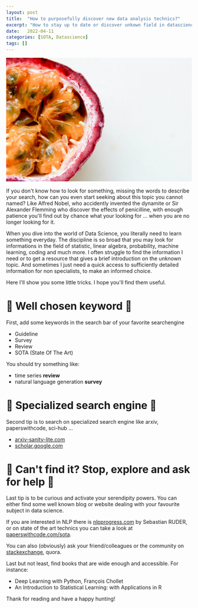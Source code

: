 ```yaml
---
layout: post
title:  "How to purposefully discover new data analysis technics?"
excerpt: "How to stay up to date or discover unkown field in datascience"
date:   2022-04-11
categories: [SOTA, Datascience]
tags: []
---
```


![Granadilla fruit](/assets/2022-04-11/granadilla.jpg)

If you don't know how to look for something, missing the words to describe your search, how can you even start seeking about this topic you cannot named? Like Alfred Nobel, who accidently invented the dynamite or Sir Alexander Flemming who discover the effects of penicilline, with enough patience you'll find out by chance what your looking for ... when you are no longer looking for it.

When you dive into the world of Data Science, you literally need to learn something everyday. The discipline is so broad that you may look for informations in the field of statistic, linear algebra, probability, machine learning, coding and much more. I often struggle to find the information I need or to get a resource that gives a brief introduction on the unknown topic. And sometimes I just need a quick access to sufficiently detailed information for non specialists, to make an informed choice.

Here I'll show you some little tricks. I hope you'll find them useful.

# :strawberry: Well chosen keyword :strawberry:
First, add some keywords in the search bar of your favorite searchengine
* Guideline
* Survey
* Review
* SOTA (State Of The Art)

You should try something like:
* time series **review**
* natural language generation **survey**

# :strawberry: Specialized search engine :strawberry:
Second tip is to search on specialized search engine like arxiv, paperswithcode, sci-hub ...
* [arxiv-sanity-lite.com](https://arxiv-sanity-lite.com/)
* [scholar.google.com](https://scholar.google.com/)

# :strawberry: Can't find it? Stop, explore and ask for help :strawberry:
Last tip is to be curious and activate your serendipity powers. You can either find some well known blog or website dealing with your favourite subject in data science.

If you are interested in NLP there is [nlpprogress.com](http://nlpprogress.com/) by Sebastian RUDER, or on state of the art technics you can take a look at [paperswithcode.com/sota](https://paperswithcode.com/sota).

You can also (obviously) ask your friend/colleagues or the community on [stackexchange](https://stats.stackexchange.com/), quora.

Last but not least, find books that are wide enough and accessible. For instance:
* Deep Learning with Python, François Chollet
* An Introduction to Statistical Learning: with Applications in R


Thank for reading and have a happy hunting!
